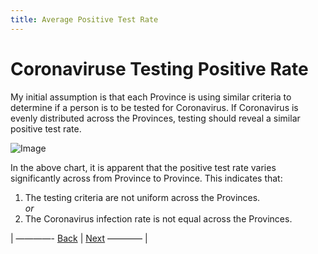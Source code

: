 ```yaml
---
title: Average Positive Test Rate
---
```

# Coronaviruse Testing Positive Rate
My initial assumption is that each Province is using similar criteria to determine if a person is to be tested for Coronavirus.  If Coronavirus is evenly distributed across the Provinces, testing should reveal a similar positive test rate.  


![Image](https://acarmichael20.github.io/Canada-Covid-Testing/HitRate.png)


In the above chart, it is apparent that the positive test rate varies significantly across from Province to Province.  This indicates that:
1. The testing criteria are not uniform across the Provinces.<br/>
*or*<br/>
2. The Coronavirus infection rate is not equal across the Provinces.


<p>| ————-
<a href="https://acarmichael20.github.io/Canada-Covid-Testing/page2.html">Back</a> | <a href="https://acarmichael20.github.io/Canada-Covid-Testing/page4.html">Next</a>
———— |</p>
